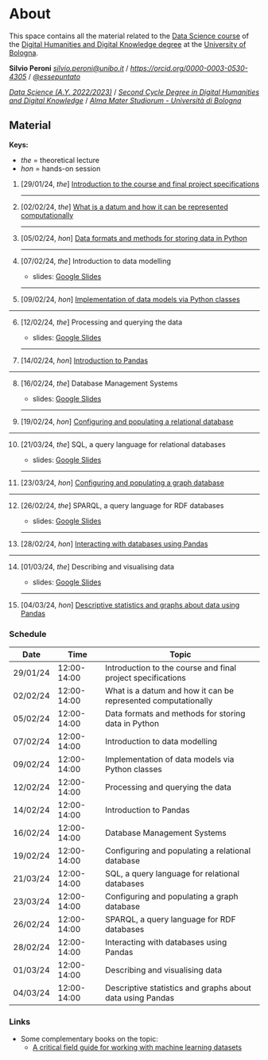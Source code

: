 # About
This space contains all the material related to the [Data Science course](https://www.unibo.it/en/teaching/course-unit-catalogue/course-unit/2023/467046) of the [Digital Humanities and Digital Knowledge degree](https://corsi.unibo.it/2cycle/DigitalHumanitiesKnowledge) at the [University of Bologna](http://www.unibo.it/en).

__Silvio Peroni__  _[silvio\.peroni@unibo\.it](mailto:silvio.peroni@unibo.it)_ / _[https://orcid\.org/0000\-0003\-0530\-4305](https://orcid.org/0000-0003-0530-4305)_ / _[@essepuntato](https://twitter.com/essepuntato)_

_[Data Science \(A\.Y\. 2022/2023\)](https://www.unibo.it/en/teaching/course-unit-catalogue/course-unit/2023/467046)_ / _[Second Cycle Degree in Digital Humanities and Digital Knowledge](https://corsi.unibo.it/2cycle/DigitalHumanitiesKnowledge)_ / _[Alma Mater Studiorum \- Università di Bologna](http://www.unibo.it/en)_


## Material

**Keys:**

- _the_ = theoretical lecture
- _hon_ = hands-on session

1. [29/01/24, *the*] [Introduction to the course and final project specifications](00-Introduction_to_the_course_and_final_project_specifications.md)
   <hr />

2. [02/02/24, *the*] [What is a datum and how it can be represented computationally](01-What_is_a_datum_and_how_it_can_be_represented_computationally.md)
   <hr />

3. [05/02/24, *hon*] [Data formats and methods for storing data in Python](01-Data_formats_and_methods_for_storing_data_in_Python.ipynb)
   <hr />

4. [07/02/24, *the*] Introduction to data modelling
   - slides: [Google Slides](https://docs.google.com/presentation/d/1HQ70N95O-5kj1QfMCmdpicwpEH0KUWir8awmw0W2s1g/edit?usp=sharing)
   <hr />

5. [09/02/24, *hon*] [Implementation of data models via Python classes](02-Implementation_of_data_models_via_Python_classes.ipynb)
 <hr />

6. [12/02/24, *the*] Processing and querying the data
   - slides: [Google Slides](https://docs.google.com/presentation/d/1Ykft-hlD2HbREdumEYVcqrX7m2wHQHTng64yQkgCyDo/edit?usp=sharing)
   <hr />

7. [14/02/24, *hon*] [Introduction to Pandas](03-Introduction_to_Pandas.ipynb)
 <hr />

8. [16/02/24, *the*] Database Management Systems
   - slides: [Google Slides](https://docs.google.com/presentation/d/1am-9--0m2NJCs7VjtOxRnCL-H3CnFDzJ-ECXb6mRy3k/edit?usp=sharing)
   <hr />

9. [19/02/24, *hon*] [Configuring and populating a relational database](04-Configuring_and_populating_a_relational_database.ipynb)
 <hr />

10. [21/03/24, *the*] SQL, a query language for relational databases
    - slides: [Google Slides](https://docs.google.com/presentation/d/1uRS3fyLymSaOp0GI5juueFbXebFsLkISpUeVt9Gsh-E/edit?usp=sharing)
    <hr />

11. [23/03/24, *hon*] [Configuring and populating a graph database](05-Configuring_and_populating_a_graph_database.ipynb)
 <hr />

12. [26/02/24, *the*] SPARQL, a query language for RDF databases
    - slides: [Google Slides](https://docs.google.com/presentation/d/1ZbFRFF-y0Vr1byG9QMl88mVIdd2BurLjg0BMiNs8h5g/edit?usp=sharing)
    <hr />

13. [28/02/24, *hon*] [Interacting with databases using Pandas](06-Interacting_with_databases_using_Pandas.ipynb)
 <hr />

14. [01/03/24, *the*] Describing and visualising data
    - slides: [Google Slides](https://docs.google.com/presentation/d/11Vp1ZC15XPdyObt7REg_bUOUyLKIqSIymHvM-KrPINI/edit?usp=sharing)
    <hr />

15. [04/03/24, *hon*] [Descriptive statistics and graphs about data using Pandas](07-Descriptive_statistics_and_graphs_about_data_using_Pandas.ipynb)


### Schedule

| Date     | Time       | Topic                                                      |
|----------|------------|---------------------------------------------------------------|
| 29/01/24 | 12:00-14:00 | Introduction to the course and final project specifications   |
| 02/02/24 | 12:00-14:00 | What is a datum and how it can be represented computationally |
| 05/02/24 | 12:00-14:00 | Data formats and methods for storing data in Python           |
| 07/02/24 | 12:00-14:00 | Introduction to data modelling                                |
| 09/02/24 | 12:00-14:00 | Implementation of data models via Python classes              |
| 12/02/24 | 12:00-14:00 | Processing and querying the data                              |
| 14/02/24 | 12:00-14:00 | Introduction to Pandas                                        |
| 16/02/24 | 12:00-14:00 | Database Management Systems                                   |
| 19/02/24 | 12:00-14:00 | Configuring and populating a relational database              |
| 21/03/24 | 12:00-14:00 | SQL, a query language for relational databases                |
| 23/03/24 | 12:00-14:00 | Configuring and populating a graph database                   |
| 26/02/24 | 12:00-14:00 | SPARQL, a query language for RDF databases                    |
| 28/02/24 | 12:00-14:00 | Interacting with databases using Pandas                       |
| 01/03/24 | 12:00-14:00 | Describing and visualising data                               |
| 04/03/24 | 12:00-14:00 | Descriptive statistics and graphs about data using Pandas     |


### Links

- Some complementary books on the topic:
  * [A critical field guide for working with machine learning datasets](https://knowingmachines.org/critical-field-guide)
